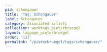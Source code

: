 ```yaml
---
pid: schongauer
title: 'Tag: Schongauer'
label: Schongauer
category: Associated artists
collection: worktags_pieterbruegel
layout: tagpage_pieterbruegel
order: '137'
permalink: "/pieterbruegel/tags/schongauer/"
---
```

